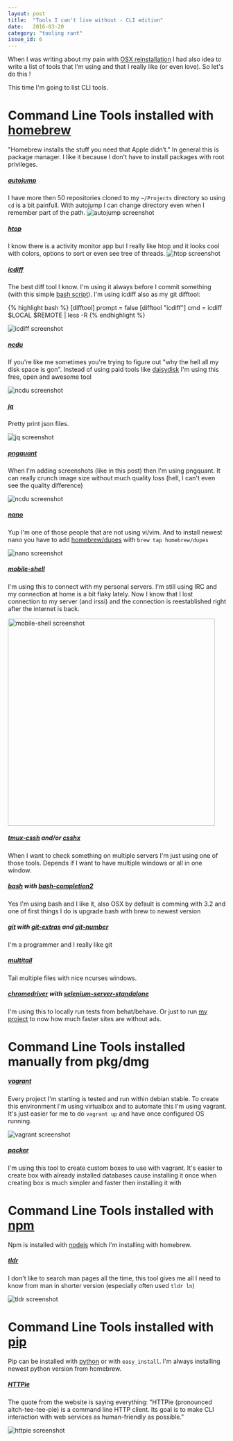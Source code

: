 ```yaml
---
layout: post
title:  "Tools I can't live without - CLI edition"
date:   2016-03-20
category: "tooling rant"
issue_id: 6
---
```


When I was writing about my pain with [OSX reinstallation](http://afterdesign.net/2016/03/07/os-x-reinstallation-pain.html) I had also idea to write a list of tools that I'm using and that I really like (or even love). So let's do this !

This time I'm going to list CLI tools.

# Command Line Tools installed with [homebrew](http://brew.sh)
"Homebrew installs the stuff you need that Apple didn’t."
In general this is package manager. I like it because I don't have to install packages with root privileges.

##### [autojump](https://github.com/wting/autojump)
I have more then 50 repositories cloned to my ```~/Projects``` directory so using ```cd``` is a bit painfull. With autojump I can change directory even when I remember part of the path.
![autojump screenshot](/images/posts/6/autojump.png)

##### [htop](http://hisham.hm/htop/)
I know there is a activity monitor app but I really like htop and it looks cool with colors, options to sort or even see tree of threads.
![htop screenshot](/images/posts/6/htop.png)

##### [icdiff](https://github.com/jeffkaufman/icdiff)
The best diff tool I know.
I'm using it always before I commit something (with this simple [bash script](https://github.com/afterdesign/dotfiles/blob/master/bin/git-diff-add)).
I'm using icdiff also as my git difftool:

{% highlight bash %}
[difftool]
    prompt = false
[difftool "icdiff"]
    cmd = icdiff $LOCAL $REMOTE | less -R
{% endhighlight %}

![icdiff screenshot](/images/posts/6/icdiff.png)

##### [ncdu](https://dev.yorhel.nl/ncdu)

If you're like me sometimes you're trying to figure out "why the hell all my disk space is gon".
Instead of using paid tools like [daisydisk](https://daisydiskapp.com) I'm using this free, open and awesome tool

![ncdu screenshot](/images/posts/6/ncdu.png)

##### [jq](https://stedolan.github.io/jq/)

Pretty print json files.

![jq screenshot](/images/posts/6/jq.png)

##### [pngquant](https://pngquant.org)

When I'm adding screenshots (like in this post) then I'm using pngquant. It can really crunch image size without much quality loss (hell, I can't even see the quality difference)

![ncdu screenshot](/images/posts/6/pngquant.png)

##### [nano](http://www.nano-editor.org)

Yup I'm one of those people that are not using vi/vim.
And to install newest nano you have to add [homebrew/dupes](https://github.com/Homebrew/homebrew-dupes) with ```brew tap homebrew/dupes```

![nano screenshot](/images/posts/6/nano.png)

##### [mobile-shell](https://mosh.mit.edu)
I'm using this to connect with my personal servers. I'm still using IRC and my connection at home is a bit flaky lately. Now I know that I lost connection to my server (and irssi) and the connection is reestablished right after the internet is back.

<img src="/images/posts/6/mosh.png" alt="mobile-shell screenshot" style="width:477px;">

##### [tmux-cssh](https://github.com/dennishafemann/tmux-cssh) and/or [csshx](http://code.google.com/p/csshx)

When I want to check something on multiple servers I'm just using one of those tools.
Depends if I want to have multiple windows or all in one window.

##### [bash](https://www.gnu.org/software/bash/) with [bash-completion2](https://github.com/scop/bash-completion)

Yes I'm using bash and I like it, also OSX by default is comming with 3.2 and one of first things I do is upgrade bash with brew to newest version

##### [git](http://git-scm.com) with [git-extras](https://github.com/tj/git-extras) and [git-number](https://github.com/holygeek/git-number)
I'm a programmer and I really like git

##### [multitail](https://www.vanheusden.com/multitail/)

Tail multiple files with nice ncurses windows.

##### [chromedriver](https://sites.google.com/a/chromium.org/chromedriver/) with [selenium-server-standalone](http://www.seleniumhq.org/download/)

I'm using this to locally run tests from behat/behave.
Or just to run [my project](https://github.com/afterdesign/unsuck-ads) to now how much faster sites are without ads.


# Command Line Tools installed manually from pkg/dmg

##### [vagrant](http://vagrantup.com)
Every project I'm starting is tested and run within debian stable. To create this environment I'm using virtualbox and to automate this I'm using vagrant. It's just easier for me to do ```vagrant up``` and have once configured OS running.

![vagrant screenshot](/images/posts/6/vagrant.png)

##### [packer](http://packer.io)

I'm using this tool to create custom boxes to use with vagrant. It's easier to create box with already installed databases cause installing it once when creating box is much simpler and faster then installing it with


# Command Line Tools installed with [npm](https://www.npmjs.com)
Npm is installed with [nodejs](http://nodejs.org) which I'm installing with homebrew.

##### [tldr](https://github.com/tldr-pages/tldr-node-client)
I don't like to search man pages all the time, this tool gives me all I need to know from man in shorter version (especially often used ```tldr ln```)

![tldr screenshot](/images/posts/6/tldr.png)


# Command Line Tools installed with [pip](https://pypi.python.org/pypi/pip)
Pip can be installed with [python](https://python.org) or with ```easy_install```.
I'm always installing newest python version from homebrew.

##### [HTTPie](https://github.com/jkbrzt/httpie)
The quote from the website is saying everything: "HTTPie (pronounced aitch-tee-tee-pie) is a command line HTTP client. Its goal is to make CLI interaction with web services as human-friendly as possible."

![httpie screenshot](/images/posts/6/httpie.png)
